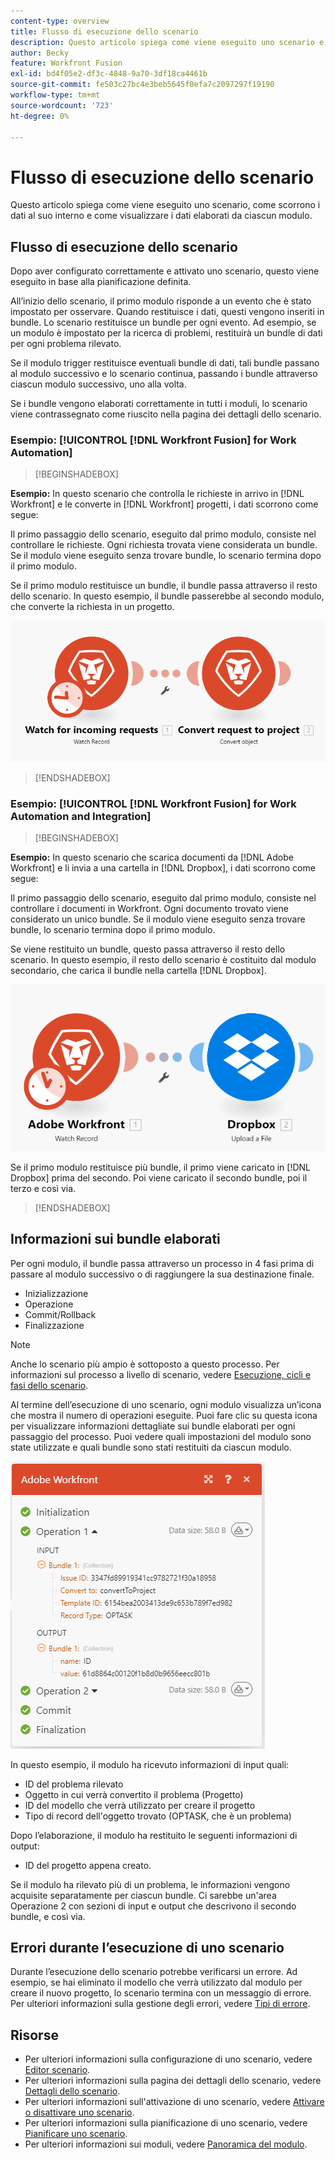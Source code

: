 ```yaml
---
content-type: overview
title: Flusso di esecuzione dello scenario
description: Questo articolo spiega come viene eseguito uno scenario e come i dati scorrono attraverso di esso. Vengono inoltre illustrate le aree in cui è possibile trovare informazioni sui dati elaborati e su come leggerle.
author: Becky
feature: Workfront Fusion
exl-id: bd4f05e2-df3c-4848-9a70-3df18ca4461b
source-git-commit: fe503c27bc4e3beb5645f0efa7c2097297f19190
workflow-type: tm+mt
source-wordcount: '723'
ht-degree: 0%

---
```


# Flusso di esecuzione dello scenario

Questo articolo spiega come viene eseguito uno scenario, come scorrono i dati al suo interno e come visualizzare i dati elaborati da ciascun modulo.

## Flusso di esecuzione dello scenario

Dopo aver configurato correttamente e attivato uno scenario, questo viene eseguito in base alla pianificazione definita.

All’inizio dello scenario, il primo modulo risponde a un evento che è stato impostato per osservare. Quando restituisce i dati, questi vengono inseriti in bundle. Lo scenario restituisce un bundle per ogni evento. Ad esempio, se un modulo è impostato per la ricerca di problemi, restituirà un bundle di dati per ogni problema rilevato.

Se il modulo trigger restituisce eventuali bundle di dati, tali bundle passano al modulo successivo e lo scenario continua, passando i bundle attraverso ciascun modulo successivo, uno alla volta.

Se i bundle vengono elaborati correttamente in tutti i moduli, lo scenario viene contrassegnato come riuscito nella pagina dei dettagli dello scenario.

### Esempio: [!UICONTROL [!DNL Workfront Fusion] for Work Automation]

>[!BEGINSHADEBOX]

**Esempio:** In questo scenario che controlla le richieste in arrivo in [!DNL Workfront] e le converte in [!DNL Workfront] progetti, i dati scorrono come segue:

Il primo passaggio dello scenario, eseguito dal primo modulo, consiste nel controllare le richieste. Ogni richiesta trovata viene considerata un bundle. Se il modulo viene eseguito senza trovare bundle, lo scenario termina dopo il primo modulo.

Se il primo modulo restituisce un bundle, il bundle passa attraverso il resto dello scenario. In questo esempio, il bundle passerebbe al secondo modulo, che converte la richiesta in un progetto.

![](assets/example-execution-flow-wf-only.png)

>[!ENDSHADEBOX]

### Esempio: [!UICONTROL [!DNL Workfront Fusion] for Work Automation and Integration]

>[!BEGINSHADEBOX]

**Esempio:** In questo scenario che scarica documenti da [!DNL Adobe Workfront] e li invia a una cartella in [!DNL Dropbox], i dati scorrono come segue:

Il primo passaggio dello scenario, eseguito dal primo modulo, consiste nel controllare i documenti in Workfront. Ogni documento trovato viene considerato un unico bundle. Se il modulo viene eseguito senza trovare bundle, lo scenario termina dopo il primo modulo.

Se viene restituito un bundle, questo passa attraverso il resto dello scenario. In questo esempio, il resto dello scenario è costituito dal modulo secondario, che carica il bundle nella cartella [!DNL Dropbox].

![](assets/example-execution-flow-wf-dropbox.png)

Se il primo modulo restituisce più bundle, il primo viene caricato in [!DNL Dropbox] prima del secondo. Poi viene caricato il secondo bundle, poi il terzo e così via.

>[!ENDSHADEBOX]

## Informazioni sui bundle elaborati

Per ogni modulo, il bundle passa attraverso un processo in 4 fasi prima di passare al modulo successivo o di raggiungere la sua destinazione finale.

* Inizializzazione
* Operazione
* Commit/Rollback
* Finalizzazione

>[!NOTE]
>
>Anche lo scenario più ampio è sottoposto a questo processo. Per informazioni sul processo a livello di scenario, vedere [Esecuzione, cicli e fasi dello scenario](/help/workfront-fusion/references/scenarios/scenario-execution-cycles-phases.md).

Al termine dell’esecuzione di uno scenario, ogni modulo visualizza un’icona che mostra il numero di operazioni eseguite. Puoi fare clic su questa icona per visualizzare informazioni dettagliate sui bundle elaborati per ogni passaggio del processo. Puoi vedere quali impostazioni del modulo sono state utilizzate e quali bundle sono stati restituiti da ciascun modulo.

![](assets/Info-processed-bundles.png)

In questo esempio, il modulo ha ricevuto informazioni di input quali:

* ID del problema rilevato
* Oggetto in cui verrà convertito il problema (Progetto)
* ID del modello che verrà utilizzato per creare il progetto
* Tipo di record dell&#39;oggetto trovato (OPTASK, che è un problema)

Dopo l’elaborazione, il modulo ha restituito le seguenti informazioni di output:

* ID del progetto appena creato.

Se il modulo ha rilevato più di un problema, le informazioni vengono acquisite separatamente per ciascun bundle. Ci sarebbe un&#39;area Operazione 2 con sezioni di input e output che descrivono il secondo bundle, e così via.

## Errori durante l’esecuzione di uno scenario

Durante l’esecuzione dello scenario potrebbe verificarsi un errore. Ad esempio, se hai eliminato il modello che verrà utilizzato dal modulo per creare il nuovo progetto, lo scenario termina con un messaggio di errore. Per ulteriori informazioni sulla gestione degli errori, vedere [Tipi di errore](/help/workfront-fusion/references/errors/error-processing.md).

## Risorse

* Per ulteriori informazioni sulla configurazione di uno scenario, vedere [Editor scenario](/help/workfront-fusion/get-started-with-fusion/navigate-fusion/scenario-editor.md).
* Per ulteriori informazioni sulla pagina dei dettagli dello scenario, vedere [Dettagli dello scenario](/help/workfront-fusion/get-started-with-fusion/navigate-fusion/scenario-details.md).
* Per ulteriori informazioni sull&#39;attivazione di uno scenario, vedere [Attivare o disattivare uno scenario](/help/workfront-fusion/manage-scenarios/activate-deactivate-scenarios.md).
* Per ulteriori informazioni sulla pianificazione di uno scenario, vedere [Pianificare uno scenario](/help/workfront-fusion/create-scenarios/config-scenarios-settings/schedule-a-scenario.md).
* Per ulteriori informazioni sui moduli, vedere [Panoramica del modulo](/help/workfront-fusion/get-started-with-fusion/understand-fusion/module-overview.md).
